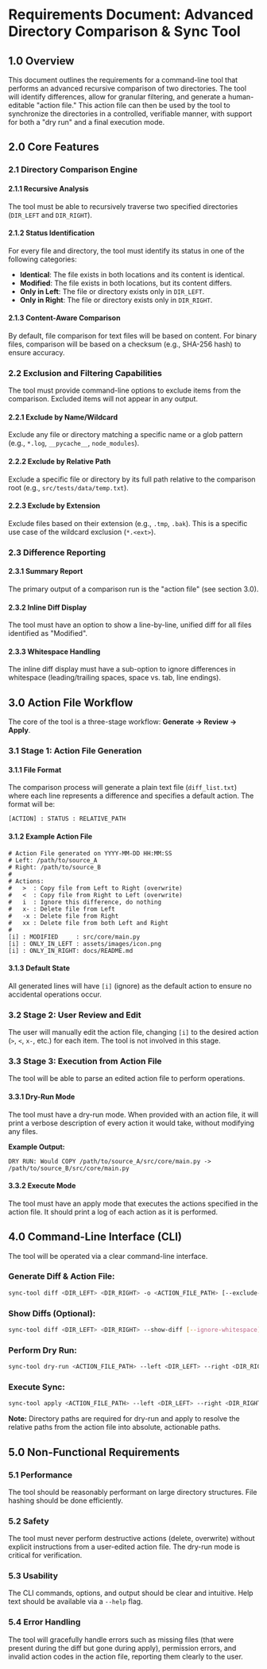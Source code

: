 # Requirements Document: Advanced Directory Comparison & Sync Tool

## 1.0 Overview

This document outlines the requirements for a command-line tool that performs an advanced recursive comparison of two directories. The tool will identify differences, allow for granular filtering, and generate a human-editable "action file." This action file can then be used by the tool to synchronize the directories in a controlled, verifiable manner, with support for both a "dry run" and a final execution mode.

## 2.0 Core Features

### 2.1 Directory Comparison Engine

#### 2.1.1 Recursive Analysis
The tool must be able to recursively traverse two specified directories (`DIR_LEFT` and `DIR_RIGHT`).

#### 2.1.2 Status Identification
For every file and directory, the tool must identify its status in one of the following categories:

- **Identical**: The file exists in both locations and its content is identical.
- **Modified**: The file exists in both locations, but its content differs.
- **Only in Left**: The file or directory exists only in `DIR_LEFT`.
- **Only in Right**: The file or directory exists only in `DIR_RIGHT`.

#### 2.1.3 Content-Aware Comparison
By default, file comparison for text files will be based on content. For binary files, comparison will be based on a checksum (e.g., SHA-256 hash) to ensure accuracy.

### 2.2 Exclusion and Filtering Capabilities

The tool must provide command-line options to exclude items from the comparison. Excluded items will not appear in any output.

#### 2.2.1 Exclude by Name/Wildcard
Exclude any file or directory matching a specific name or a glob pattern (e.g., `*.log`, `__pycache__`, `node_modules`).

#### 2.2.2 Exclude by Relative Path
Exclude a specific file or directory by its full path relative to the comparison root (e.g., `src/tests/data/temp.txt`).

#### 2.2.3 Exclude by Extension
Exclude files based on their extension (e.g., `.tmp`, `.bak`). This is a specific use case of the wildcard exclusion (`*.<ext>`).

### 2.3 Difference Reporting

#### 2.3.1 Summary Report
The primary output of a comparison run is the "action file" (see section 3.0).

#### 2.3.2 Inline Diff Display
The tool must have an option to show a line-by-line, unified diff for all files identified as "Modified".

#### 2.3.3 Whitespace Handling
The inline diff display must have a sub-option to ignore differences in whitespace (leading/trailing spaces, space vs. tab, line endings).

## 3.0 Action File Workflow

The core of the tool is a three-stage workflow: **Generate → Review → Apply**.

### 3.1 Stage 1: Action File Generation

#### 3.1.1 File Format
The comparison process will generate a plain text file (`diff_list.txt`) where each line represents a difference and specifies a default action. The format will be:

```
[ACTION] : STATUS : RELATIVE_PATH
```

#### 3.1.2 Example Action File

```
# Action File generated on YYYY-MM-DD HH:MM:SS
# Left: /path/to/source_A
# Right: /path/to/source_B
#
# Actions:
#   >  : Copy file from Left to Right (overwrite)
#   <  : Copy file from Right to Left (overwrite)
#   i  : Ignore this difference, do nothing
#   x- : Delete file from Left
#   -x : Delete file from Right
#   xx : Delete file from both Left and Right
#
[i] : MODIFIED     : src/core/main.py
[i] : ONLY_IN_LEFT : assets/images/icon.png
[i] : ONLY_IN_RIGHT: docs/README.md
```

#### 3.1.3 Default State
All generated lines will have `[i]` (ignore) as the default action to ensure no accidental operations occur.

### 3.2 Stage 2: User Review and Edit
The user will manually edit the action file, changing `[i]` to the desired action (`>`, `<`, `x-`, etc.) for each item. The tool is not involved in this stage.

### 3.3 Stage 3: Execution from Action File
The tool will be able to parse an edited action file to perform operations.

#### 3.3.1 Dry-Run Mode
The tool must have a dry-run mode. When provided with an action file, it will print a verbose description of every action it would take, without modifying any files.

**Example Output:**
```
DRY RUN: Would COPY /path/to/source_A/src/core/main.py -> /path/to/source_B/src/core/main.py
```

#### 3.3.2 Execute Mode
The tool must have an apply mode that executes the actions specified in the action file. It should print a log of each action as it is performed.

## 4.0 Command-Line Interface (CLI)

The tool will be operated via a clear command-line interface.

### Generate Diff & Action File:
```bash
sync-tool diff <DIR_LEFT> <DIR_RIGHT> -o <ACTION_FILE_PATH> [--exclude-name "*.tmp" "build"] [--exclude-path "src/config.js"]
```

### Show Diffs (Optional):
```bash
sync-tool diff <DIR_LEFT> <DIR_RIGHT> --show-diff [--ignore-whitespace]
```

### Perform Dry Run:
```bash
sync-tool dry-run <ACTION_FILE_PATH> --left <DIR_LEFT> --right <DIR_RIGHT>
```

### Execute Sync:
```bash
sync-tool apply <ACTION_FILE_PATH> --left <DIR_LEFT> --right <DIR_RIGHT>
```

**Note:** Directory paths are required for dry-run and apply to resolve the relative paths from the action file into absolute, actionable paths.

## 5.0 Non-Functional Requirements

### 5.1 Performance
The tool should be reasonably performant on large directory structures. File hashing should be done efficiently.

### 5.2 Safety
The tool must never perform destructive actions (delete, overwrite) without explicit instructions from a user-edited action file. The dry-run mode is critical for verification.

### 5.3 Usability
The CLI commands, options, and output should be clear and intuitive. Help text should be available via a `--help` flag.

### 5.4 Error Handling
The tool will gracefully handle errors such as missing files (that were present during the diff but gone during apply), permission errors, and invalid action codes in the action file, reporting them clearly to the user.

